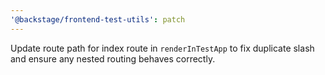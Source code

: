 ```yaml
---
'@backstage/frontend-test-utils': patch
---
```


Update route path for index route in `renderInTestApp` to fix duplicate slash and ensure any nested routing behaves correctly.
